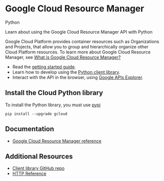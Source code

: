 # Google Cloud Resource Manager
Python

Learn about using the Google Cloud Resource Manager API with Python

Google Cloud Platform provides container resources such as Organizations and Projects, that allow you to group and hierarchically organize other Cloud Platform resources. To learn more about Google Cloud Resource Manager, see [What is Google Cloud Resource Manager?](https://cloud.google.com/resource-manager/)

* Read the [getting started guide](https://cloud.google.com/resource-manager/docs/using-organizations).
* Learn how to develop using the [Python client library](https://googlecloudplatform.github.io/gcloud-python/stable/).
* Interact with the API in the browser, using [Google APIs Explorer](https://developers.google.com/apis-explorer/#p/cloudresourcemanager/v1/).

## Install the Cloud Python library
To install the Python library, you must use [pypi](https://pypi.python.org/pypi)

```
pip install --upgrade gcloud
```

## Documentation
* [Google Cloud Resource Manager reference](http://googlecloudplatform.github.io/gcloud-python/stable/resource-manager-api.html)

## Additional Resources
* [Client library GitHub repo](https://github.com/GoogleCloudPlatform/gcloud-python)
* [HTTP Reference](https://cloud.google.com/resource-manager/reference/rest/)
